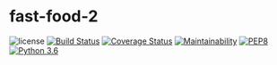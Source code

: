 # fast-food-2
![license](https://img.shields.io/github/license/mashape/apistatus.svg)
[![Build Status](https://travis-ci.org/kelvinndmo/fast-food-2.svg?branch=develop)](https://travis-ci.org/kelvinndmo/fast-food-2)
[![Coverage Status](https://coveralls.io/repos/github/kelvinndmo/fast-food-2/badge.svg?branch=develop)](https://coveralls.io/github/kelvinndmo/fast-food-2?branch=develop)
[![Maintainability](https://api.codeclimate.com/v1/badges/a236552c6eda78af4c69/maintainability)](https://codeclimate.com/github/kelvinndmo/fast-food-2/maintainability)
[![PEP8](https://img.shields.io/badge/code%20style-pep8-orange.svg)](https://www.python.org/dev/peps/pep-0008/)
[![Python 3.6](https://img.shields.io/badge/python-3.6-blue.svg)](https://www.python.org/downloads/release/python-360/)